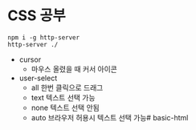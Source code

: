 # CSS 공부

```
npm i -g http-server
http-server ./
```

* cursor
    * 마우스 올렸을 때 커서 아이콘
* user-select 
    * all 한번 클릭으로 드래그
    * text 텍스트 선택 가능
    * none 텍스트 선택 안됨
    * auto 브라우저 허용시 텍스트 선택 가능# basic-html
